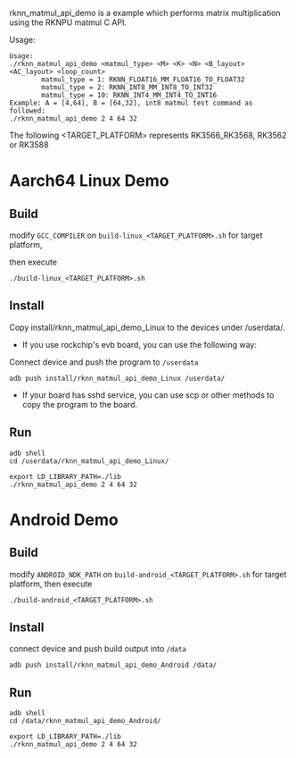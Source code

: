 rknn_matmul_api_demo is a example which performs matrix multiplication using the RKNPU matmul C API.

Usage:

```
Usage:
./rknn_matmul_api_demo <matmul_type> <M> <K> <N> <B_layout> <AC_layout> <loop_count>
        matmul_type = 1: RKNN_FLOAT16_MM_FLOAT16_TO_FLOAT32
        matmul_type = 2: RKNN_INT8_MM_INT8_TO_INT32
        matmul_type = 10: RKNN_INT4_MM_INT4_TO_INT16
Example: A = [4,64], B = [64,32], int8 matmul test command as followed:
./rknn_matmul_api_demo 2 4 64 32
```

The following <TARGET_PLATFORM> represents RK3566_RK3568, RK3562 or RK3588

# Aarch64 Linux Demo
## Build

modify `GCC_COMPILER` on `build-linux_<TARGET_PLATFORM>.sh` for target platform,

then execute

```
./build-linux_<TARGET_PLATFORM>.sh
```

## Install

Copy install/rknn_matmul_api_demo_Linux to the devices under /userdata/.

- If you use rockchip's evb board, you can use the following way:

Connect device and push the program to `/userdata`

```
adb push install/rknn_matmul_api_demo_Linux /userdata/
```

- If your board has sshd service, you can use scp or other methods to copy the program to the board.

## Run

```
adb shell
cd /userdata/rknn_matmul_api_demo_Linux/
```

```
export LD_LIBRARY_PATH=./lib
./rknn_matmul_api_demo 2 4 64 32
```

# Android Demo
## Build

modify `ANDROID_NDK_PATH` on `build-android_<TARGET_PLATFORM>.sh` for target platform, then execute

```
./build-android_<TARGET_PLATFORM>.sh
```

## Install

connect device and push build output into `/data`

```
adb push install/rknn_matmul_api_demo_Android /data/
```

## Run

```
adb shell
cd /data/rknn_matmul_api_demo_Android/
```

```
export LD_LIBRARY_PATH=./lib
./rknn_matmul_api_demo 2 4 64 32
```

